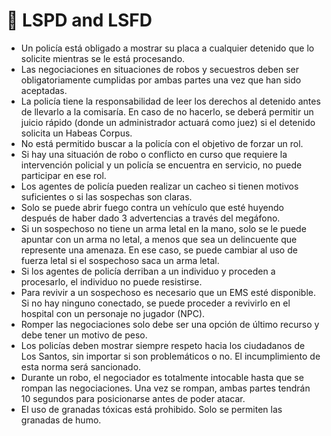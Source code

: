 # 🚓 LSPD and LSFD

* Un policía está obligado a mostrar su placa a cualquier detenido que lo solicite mientras se le está procesando.
* Las negociaciones en situaciones de robos y secuestros deben ser obligatoriamente cumplidas por ambas partes una vez que han sido aceptadas.
* La policía tiene la responsabilidad de leer los derechos al detenido antes de llevarlo a la comisaría. En caso de no hacerlo, se deberá permitir un juicio rápido (donde un administrador actuará como juez) si el detenido solicita un Habeas Corpus.
* No está permitido buscar a la policía con el objetivo de forzar un rol.
* Si hay una situación de robo o conflicto en curso que requiere la intervención policial y un policía se encuentra en servicio, no puede participar en ese rol.
* Los agentes de policía pueden realizar un cacheo si tienen motivos suficientes o si las sospechas son claras.
* Solo se puede abrir fuego contra un vehículo que esté huyendo después de haber dado 3 advertencias a través del megáfono.
* Si un sospechoso no tiene un arma letal en la mano, solo se le puede apuntar con un arma no letal, a menos que sea un delincuente que represente una amenaza. En ese caso, se puede cambiar al uso de fuerza letal si el sospechoso saca un arma letal.
* Si los agentes de policía derriban a un individuo y proceden a procesarlo, el individuo no puede resistirse.
* Para revivir a un sospechoso es necesario que un EMS esté disponible. Si no hay ninguno conectado, se puede proceder a revivirlo en el hospital con un personaje no jugador (NPC).
* Romper las negociaciones solo debe ser una opción de último recurso y debe tener un motivo de peso.
* Los policías deben mostrar siempre respeto hacia los ciudadanos de Los Santos, sin importar si son problemáticos o no. El incumplimiento de esta norma será sancionado.
* Durante un robo, el negociador es totalmente intocable hasta que se rompan las negociaciones. Una vez se rompan, ambas partes tendrán 10 segundos para posicionarse antes de poder atacar.
* El uso de granadas tóxicas está prohibido. Solo se permiten las granadas de humo.
